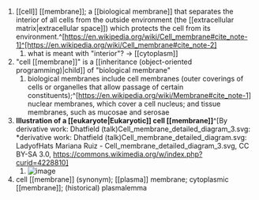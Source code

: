 1. [[cell]] [[membrane]]; a [[biological membrane]] that separates the interior of all cells from the outside environment (the [[extracellular matrix|extracellular space]]) which protects the cell from its environment.^[https://en.wikipedia.org/wiki/Cell_membrane#cite_note-1]^[https://en.wikipedia.org/wiki/Cell_membrane#cite_note-2]
	1. what is meant with "interior"? → [[cytoplasm]]
2. "cell [[membrane]]" is a [[inheritance (object-oriented programming)|child]] of "biological membrane"
	1. biological membranes include cell membranes (outer coverings of cells or organelles that allow passage of certain constituents);^[https://en.wikipedia.org/wiki/Membrane#cite_note-1] nuclear membranes, which cover a cell nucleus; and tissue membranes, such as mucosae and serosae
3. **Illustration of a [[eukaryote|Eukaryotic]] cell [[membrane]]**^[By derivative work: Dhatfield (talk)Cell_membrane_detailed_diagram_3.svg: *derivative work: Dhatfield (talk)Cell_membrane_detailed_diagram.svg: LadyofHats Mariana Ruiz - Cell_membrane_detailed_diagram_3.svg, CC BY-SA 3.0, https://commons.wikimedia.org/w/index.php?curid=4228810]
	1. ![image](https://upload.wikimedia.org/wikipedia/commons/thumb/3/3a/Cell_membrane_detailed_diagram_4.svg/614px-Cell_membrane_detailed_diagram_4.svg.png)
4. cell [[membrane]] (synonym); [[plasma]] membrane; cytoplasmic [[membrane]]; (historical) plasmalemma